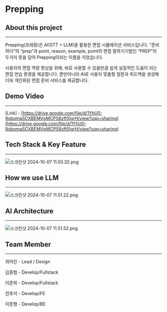 # Prepping

## About this project

---

Prepping(프레핑)은 AI(STT + LLM)을 활용한 면접 시뮬레이션 서비스입니다. “준비하다”의 “prep”과 point, reason, example, point의 면접 말하기기법인 “PREP”의 두가지 뜻을 담아 Prepping이라는 이름을 지었습니다. 

사용자의 면접 역량 향상을 위해, 바로 사용할 수 있을만큼 쉽게 실질적인 도움이 되는 면접 연습 환경을 제공합니다. 뿐만아니라 AI로 사용자 맞춤형 질문과 피드백을 생성해 더욱 개인화된 면접 준비 서비스를 제공합니다.

## Demo Video

---

[Link] - [https://drive.google.com/file/d/1YhU0-9obomaSCXBEMVpMCPS8zft5IgrH/view?usp=sharing](https://drive.google.com/file/d/1YhU0-9obomaSCXBEMVpMCPS8zft5IgrH/view?usp=sharing)

## Tech Stack & Key Feature

---

![스크린샷 2024-10-07 11.50.32.png](Prepping%20115a9d5c9ef5800bb16ee99cd5af9702/%25E1%2584%2589%25E1%2585%25B3%25E1%2584%258F%25E1%2585%25B3%25E1%2584%2585%25E1%2585%25B5%25E1%2586%25AB%25E1%2584%2589%25E1%2585%25A3%25E1%2586%25BA_2024-10-07_11.50.32.png)

## How we use LLM

---

![스크린샷 2024-10-07 11.51.22.png](Prepping%20115a9d5c9ef5800bb16ee99cd5af9702/%25E1%2584%2589%25E1%2585%25B3%25E1%2584%258F%25E1%2585%25B3%25E1%2584%2585%25E1%2585%25B5%25E1%2586%25AB%25E1%2584%2589%25E1%2585%25A3%25E1%2586%25BA_2024-10-07_11.51.22.png)

## AI Architecture

---

![스크린샷 2024-10-07 11.51.52.png](Prepping%20115a9d5c9ef5800bb16ee99cd5af9702/%25E1%2584%2589%25E1%2585%25B3%25E1%2584%258F%25E1%2585%25B3%25E1%2584%2585%25E1%2585%25B5%25E1%2586%25AB%25E1%2584%2589%25E1%2585%25A3%25E1%2586%25BA_2024-10-07_11.51.52.png)

## Team Member

---

최어진 - Lead / Design

김종협 - Develop/Fullstack

이준희 - Develop/Fullstack

전호석 - Develop/FE

이준형 - Develop/BE